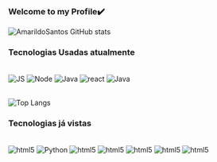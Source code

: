 
### Welcome to my Profile✔️      

![AmarildoSantos GitHub stats](https://github-readme-stats.vercel.app/api?username=AmarildoSantos1&show_icons=true&theme=dark)



### Tecnologias Usadas atualmente

<div style="display: inline_block"><br/>
 <img align="center" alt="JS" src="https://img.shields.io/badge/JavaScript-323330?style=for-the-badge&logo=javascript&logoColor=F7DF1E" / >
  <img align="center" alt="Node" src="https://img.shields.io/badge/Node.js-43853D?style=for-the-badge&logo=node.js&logoColor=white" / >
   <img align="center" alt="Java" src="https://img.shields.io/badge/Java-ED8B00?style=for-the-badge&logo=openjdk&logoColor=white" / >
    <img align="center" alt="react" src="https://img.shields.io/badge/React-20232A?style=for-the-badge&logo=react&logoColor=61DAFB" / >
    <img align="center" alt="Java" src="https://img.shields.io/badge/MongoDB-4EA94B?style=for-the-badge&logo=mongodb&logoColor=white" / >

</div><br/>

![Top Langs](https://github-readme-stats.vercel.app/api/top-langs/?username=AmarildoSantos1&hide_progress=true)
### Tecnologias já vistas
<div style="display: inline_block"><br/>
 <img align="center" alt="html5" src="https://img.shields.io/badge/HTML5-E34F26?style=for-the-badge&logo=html5&logoColor=white" / >
 <img align="center" alt="Python" src="https://img.shields.io/badge/Python-3776AB?style=for-the-badge&logo=python&logoColor=white" / >
 <img align="center" alt="html5" src="https://img.shields.io/badge/CSS-239120?&style=for-the-badge&logo=css3&logoColor=white" / >
 <img align="center" alt="html5" src="https://img.shields.io/badge/Spring-6DB33F?style=for-the-badge&logo=spring&logoColor=white" / >
 <img align="center" alt="html5" src="	https://img.shields.io/badge/MySQL-00000F?style=for-the-badge&logo=mysql&logoColor=white" / >
 <img align="center" alt="html5" src="https://img.shields.io/badge/PostgreSQL-316192?style=for-the-badge&logo=postgresql&logoColor=white" / >
  <img align="center" alt="html5" src="https://img.shields.io/badge/SQLite-07405E?style=for-the-badge&logo=sqlite&logoColor=white" / >
</div>
